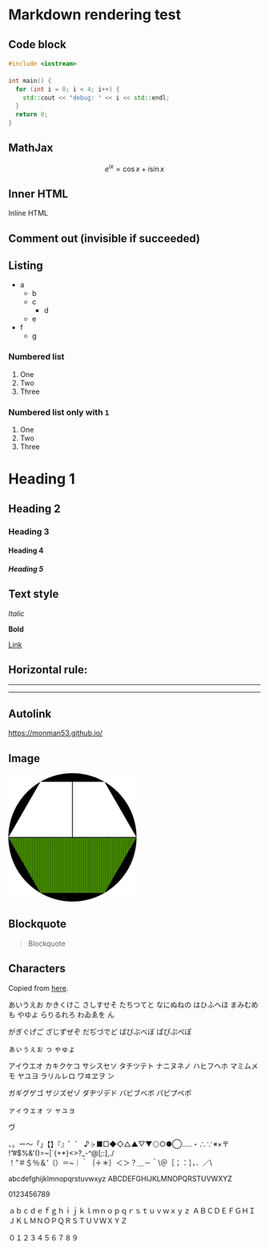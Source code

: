 # Markdown rendering test

## Code block

```cpp
#include <iostream>

int main() {
  for (int i = 0; i < 4; i++) {
    std::cout << "debug: " << i << std::endl;
  }
  return 0;
}
```

## MathJax

$$ e^{i x} = \cos{x} + i \sin{x} $$

## Inner HTML

<p class="custom-name">Inline HTML</p>

## Comment out (invisible if succeeded)

<!-- Comment out test. This paragraph should not be visible. -->


## Listing

* a
  * b
  * c
    * d
  * e
* f
  * g

### Numbered list

1. One
2. Two
3. Three

### Numbered list only with `1`

1. One
1. Two
1. Three

# Heading 1

## Heading 2

### Heading 3

#### Heading 4

##### Heading 5

## Text style

*Italic*

**Bold**

[Link](http://a.com)

## Horizontal rule:

--- 

--- 

## Autolink

<https://monman53.github.io/>

## Image

![Image](/images/favicon.png) 

## Blockquote

> Blockquote 

## Characters

Copied from [here](http://note.pandako.com/2015/01/blog-post.html).

あいうえお
かきくけこ
さしすせそ
たちつてと
なにぬねの
はひふへほ
まみむめも
やゆよ
らりるれろ
わゐゑを
ん

がぎぐげご
ざじずぜぞ
だぢづでど
ばびぶべぼ
ぱぴぷぺぽ

ぁぃぅぇぉ
っ
ゃゅょ

アイウエオ
カキクケコ
サシスセソ
タチツテト
ナニヌネノ
ハヒフヘホ
マミムメモ
ヤユヨ
ラリルレロ
ワヰヱヲ
ン

ガギグゲゴ
ザジズゼゾ
ダヂヅデド
バビブベボ
パピプペポ

ァィゥェォ
ッ
ャュョ

ヴ

、。ー～「」【】『』゛゜
♪♭■□◆◇△▲▽▼◎○●◯‥…・∴∵※×〒
!”#$%&'()=~|`{+*}<>?_-^\@[;:],./\
！”＃＄％＆’（）＝~｜｀｛＋＊｝＜＞？＿－＾\＠［；：］，．／\

abcdefghijklmnopqrstuvwxyz
ABCDEFGHIJKLMNOPQRSTUVWXYZ

0123456789

ａｂｃｄｅｆｇｈｉｊｋｌｍｎｏｐｑｒｓｔｕｖｗｘｙｚ
ＡＢＣＤＥＦＧＨＩＪＫＬＭＮＯＰＱＲＳＴＵＶＷＸＹＺ

０１２３４５６７８９ 